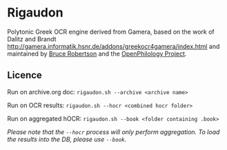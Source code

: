 Rigaudon
========

Polytonic Greek OCR engine derived from Gamera, based on the work of Dalitz and Brandt <http://gamera.informatik.hsnr.de/addons/greekocr4gamera/index.html> and maintained by [Bruce Robertson](https://github.com/brobertson) and the [OpenPhilology Project](https://github.com/OpenPhilology).

Licence
-------

Run on archive.org doc: `rigaudon.sh --archive <archive name>`

Run on OCR results: `rigaudon.sh --hocr <combined hocr folder>`

Run on aggregated hOCR: `rigaudon.sh --book <folder containing .book>`

*Please note that the `--hocr` process will only perform aggregation. To load the results into the DB, please use `--book`.*